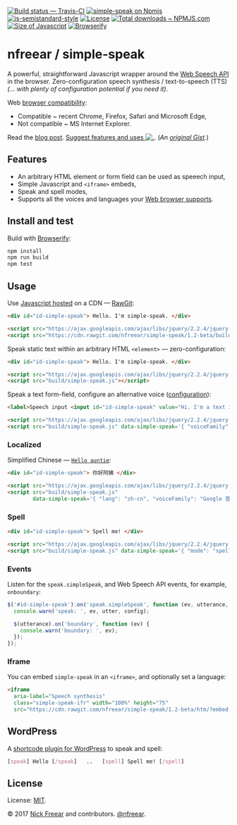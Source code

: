 
[![Build status — Travis-CI][travis-icon]][travis]
[![simple-speak on Npmjs][npm-icon]][npm]
[![js-semistandard-style][semi-icon]][semi]
[![License][license-icon]][mit]
[![Total downloads ~ NPMJS.com][downl-icon]][npm]
[![Size of Javascript][size-icon]][build]
[![Browserify][built-icon]][gh]

# nfreear / simple-speak

A powerful, straightforward Javascript wrapper around the [Web Speech API][w3c] in the browser.
Zero-configuration speech synthesis / text-to-speech (TTS)
_(... with plenty of configuration potential if you need it)_.

Web [browser compatibility][caniuse]:

* Compatible ~ recent Chrome, Firefox, Safari and Microsoft Edge,
* Not compatible ~ MS Internet Explorer.

Read the [blog post][]. [Suggest features and uses ![.][wish-icon]][wish]. (_An [original Gist][gist]._)

## Features

* An arbitrary HTML element or form field can be used as speeech input,
* Simple Javascript and `<iframe>` embeds,
* Speak and spell modes,
* Supports all the voices and languages your [Web browser supports][compat].

## Install and test

Build with [Browserify][]:

```sh
npm install
npm run build
npm test
```

## Usage

Use [Javascript hosted][rel] on a CDN — [RawGit][]:

```html
<div id="id-simple-speak"> Hello. I'm simple-speak. </div>

<script src="https://ajax.googleapis.com/ajax/libs/jquery/2.2.4/jquery.min.js"></script>
<script src="https://cdn.rawgit.com/nfreear/simple-speak/1.2-beta/build/simple-speak.js"></script>
```

Speak static text within an arbitrary HTML `<element>` — zero-configuration:

```html
<div id="id-simple-speak"> Hello. I'm simple-speak. </div>

<script src="https://ajax.googleapis.com/ajax/libs/jquery/2.2.4/jquery.min.js"></script>
<script src="build/simple-speak.js"></script>
```

Speak a text form-field, configure an alternative voice ([configuration][cfg]):

```html
<label>Speech input <input id="id-simple-speak" value="Hi. I'm a text input box!"></label>

<script src="https://ajax.googleapis.com/ajax/libs/jquery/2.2.4/jquery.min.js"></script>
<script src="build/simple-speak.js" data-simple-speak='{ "voiceFamily": "Vicki" }'></script>
```

### Localized

Simplified Chinese — [`Hello auntie`][zh-cn]:

```html
<div id="id-simple-speak"> 你好阿姨 </div>

<script src="https://ajax.googleapis.com/ajax/libs/jquery/2.2.4/jquery.min.js"></script>
<script src="build/simple-speak.js"
        data-simple-speak='{ "lang": "zh-cn", "voiceFamily": "Google 普通话（中国大陆）" }'></script>
```

### Spell

```html
<div id="id-simple-speak"> Spell me! </div>

<script src="https://ajax.googleapis.com/ajax/libs/jquery/2.2.4/jquery.min.js"></script>
<script src="build/simple-speak.js" data-simple-speak='{ "mode": "spell" }'></script>
```

### Events

Listen for the `speak.simpleSpeak`, and Web Speech API events, for example, `onboundary`:

```js
$('#id-simple-speak').on('speak.simpleSpeak', function (ev, utterance, config) {
  console.warn('speak: ', ev, utter, config);

  $(utterance).on('boundary', function (ev) {
    console.warn('boundary: ', ev);
  });
});
```

### Iframe

You can embed `simple-speak` in an `<iframe>`, and optionally set a language:

```html
<iframe
  aria-label="Speech synthesis"
  class="simple-speak-ifr" width="100%" height="75"
  src="https://cdn.rawgit.com/nfreear/simple-speak/1.2-beta/htm/?embed;lang=fr;q=Bonjour"></iframe>
```

## WordPress

A [shortcode plugin for WordPress][wp] to speak and spell:

```css
[speak] Hello [/speak]   ..   [spell] Spell me! [/spell]
```

## License

License: [MIT][].

© 2017 [Nick Freear][blog] and contributors. [@nfreear][].


[blog post]: http://nick.freear.org.uk/2017/06/13/simple-speak.html
  "'Simple-speak, voiceFamily', 13 June 2017"
[gh]: https://github.com/nfreear/simple-speak
[build]: https://github.com/nfreear/simple-speak/blob/master/build/simple-speak.js
[rel]: https://github.com/nfreear/simple-speak/releases "A tagged release/ version"
[wish]: https://github.com/nfreear/simple-speak/issues/2#!-wishlist "Wishlist for simple-speak"
[wish-icon]: https://img.shields.io/badge/contribute-wishlist-orange.svg
[cfg]: https://github.com/nfreear/simple-speak/blob/master/src/configure.js#L14-L46
  "Configuration options & defaults."
[@nfreear]: https://twitter.com/nfreear "Twitter: @nfreear"
[blog]: http://nick.freear.org.uk "Nick Freear's blog"
[moz]: https://developer.mozilla.org/en-US/docs/Web/API/SpeechSynthesis
[w3c]: https://dvcs.w3.org/hg/speech-api/raw-file/tip/webspeechapi.html
  "Web Speech API Specification (W3C). Editor's Draft: 6 June 2014."
[gist]: https://gist.github.com/nfreear/3e6255fe4283353e8aa2f62094ae91c9 "Gist: simple-speak.proto.js"
[gist-v]: https://gist.github.com/nfreear/4de02b347d61cb3650b89e11162d7d6a "Gist: get-voices.js.html"
[wp]: https://gist.github.com/nfreear/6e53e8458ea5a582288f734c5277eb5d#!-WordPress
  "WordPress shortcode plugin ~ Gist"
[Browserify]: https://github.com/substack/browserify-handbook#introduction
[RawGit]: https://rawgit.com/
  "RawGit serves Git files with the correct mime-type; a content delivery network (CDN)"
[MIT]: https://nfreear.mit-license.org/2017#!-simple-speak "MIT License"
[caniuse]: https://caniuse.com/#feat=speech-synthesis "Check browser compatibility (caniuse)"
[travis]: https://travis-ci.org/nfreear/simple-speak
[travis-icon]: https://api.travis-ci.org/nfreear/simple-speak.svg
  "Build status – Travis-CI (NPM/eslint)"
[semi]: https://github.com/Flet/semistandard
[semi-icon]: https://img.shields.io/badge/code_style-semistandard-brightgreen.svg?style_x=flat-square
  "Javascript coding style — 'semistandard'"
[npm]: https://npmjs.com/package/simple-speak
[npm-icon]: https://img.shields.io/npm/v/simple-speak.svg "Latest version ~ on NPM"
[license-icon]: https://img.shields.io/npm/l/simple-speak.svg
[downl-icon]: https://img.shields.io/npm/dt/simple-speak.svg "Count of total downloads ~NPM"
[gh-down-ic]: https://img.shields.io/github/downloads/nfreear/simple-speak/total.svg?maxAge=2592000 "0 tot"
[size-icon]: https://img.shields.io/github/size/nfreear/simple-speak/build/simple-speak.js.svg
  "Size of built Javascript, kilo-Bytes ~ on GitHub"
[built-icon]: https://img.shields.io/badge/built_with-browserify-blue.svg
  "Built with Browserify"
[zh-cn]: https://translate.google.com/?source=osdd#auto/zh-CN/Hello%20auntie
  "'Hello auntie' in Simplified Chinese, Google Translate."

[compat]: https://docs.google.com/spreadsheets/d/1i3Czp0nGnI-a5gSJbLv3RLLoK0JWZBvr0L4XVna8OZU/#gid=0
  "Browser compatibility tests; count of available voices (Google Docs)"
[stats-wp]: https://en.wikipedia.org/wiki/Usage_share_of_web_browsers#Summary_tables
[stats-3c]: https://www.w3counter.com/globalstats.php#!-April-2017
[trend-3c]: https://www.w3counter.com/trends

[End]: //
